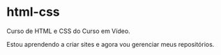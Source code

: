 # html-css
 Curso de HTML e CSS do Curso em Vídeo.

 Estou aprendendo a criar sites e agora vou gerenciar meus repositórios.
